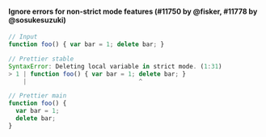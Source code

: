 #### Ignore errors for non-strict mode features (#11750 by @fisker, #11778 by @sosukesuzuki)

<!-- prettier-ignore -->
```jsx
// Input
function foo() { var bar = 1; delete bar; }

// Prettier stable
SyntaxError: Deleting local variable in strict mode. (1:31)
> 1 | function foo() { var bar = 1; delete bar; }
    |                               ^

// Prettier main
function foo() {
  var bar = 1;
  delete bar;
}
```
